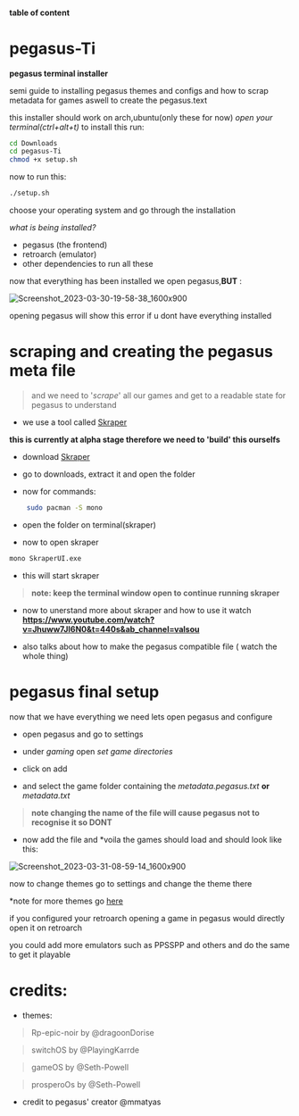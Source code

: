 #### table of content


# pegasus-Ti

**pegasus terminal installer**

semi guide to installing pegasus themes and configs and how to scrap metadata for games aswell to create the pegasus.text

this installer should work on arch,ubuntu(only these for now)
*open your terminal(ctrl+alt+t)*
to install this run:
```bash
cd Downloads
cd pegasus-Ti
chmod +x setup.sh
```
now to run this:
```bash
./setup.sh
```
choose your operating system and go through the installation

*what is being installed?*
-  pegasus (the frontend)
-  retroarch (emulator)
-  other dependencies to run all these

now that everything has been installed we open pegasus,**BUT** :


![Screenshot_2023-03-30-19-58-38_1600x900](https://user-images.githubusercontent.com/85402808/228869245-caf4533b-a8b5-470e-9cc0-f3f554f10fd4.png)

opening pegasus will show this error if u dont have everything installed

# scraping and creating the pegasus meta file

> and we need to '*scrape*' all our games and get to a readable state for pegasus to understand

- we use a tool called [Skraper](https://www.skraper.net/)

**this is currently at alpha stage therefore we need to 'build' this ourselfs**

- download [Skraper](https://www.skraper.net/download/beta/Skraper-1.1.1.7z) 

- go to downloads, extract it and open the folder

- now for commands:
  ```bash
   sudo pacman -S mono
  ```

- open the folder on terminal(skraper)

- now to open skraper
```bash
mono SkraperUI.exe
```
- this will start skraper

> **note: keep the terminal window open to continue running skraper**

- now to unerstand more about skraper and how to use it watch **https://www.youtube.com/watch?v=Jhuww7Jl6N0&t=440s&ab_channel=valsou**

- also talks about how to make the pegasus compatible file ( watch the whole thing) 
  
  
# pegasus final setup

now that we have everything we need lets open pegasus and configure 

- open pegasus and go to settings 

- under *gaming* open *set game directories*

- click on add

- and select the game folder containing the *metadata.pegasus.txt* **or** *metadata.txt*

> **note changing the name of the file will cause pegasus not to recognise it so DONT**

- now add the file and *voila the games should load and should look like this:
 
 ![Screenshot_2023-03-31-08-59-14_1600x900](https://user-images.githubusercontent.com/85402808/229015712-9ac313b4-561c-4189-9161-2d0beedad2e6.png)

now to change themes go to settings and change the theme there

*note for more themes go [here](https://pegasus-frontend.org/tools/themes/)

if you configured your retroarch opening a game in pegasus would directly open it on retroarch

you could add more emulators such as PPSSPP and others and do the same to get it playable 

#  credits:
 - themes:
  > Rp-epic-noir by @dragoonDorise
  
  > switchOS by @PlayingKarrde
  
  > gameOS by @Seth-Powell
  
  > prosperoOs by @Seth-Powell
 
 - credit to pegasus' creator @mmatyas
